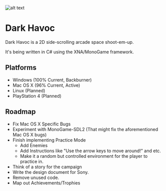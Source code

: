 ![alt text](http://phobos.joshuakennedy.net/static/NewDarkHavocLogo.png "Dark Havoc Logo")

Dark Havoc
=========

Dark Havoc is a 2D side-scrolling arcade space shoot-em-up.

It's being written in C# using the XNA/MonoGame framework.

Platforms
-------

* Windows (100% Current, Backburner)
* Mac OS X (96% Current, Active)
* Linux (Planned)
* PlayStation 4 (Planned)

Roadmap
-------

* Fix Mac OS X Specific Bugs
* Experiment with MonoGame-SDL2 (That might fix the aforementioned Mac OS X bugs)
* Finish implementing Practice Mode
    * Add Enemies
    * Add Instructions like "Use the arrow keys to move around!" and etc.
    * Make it a random but controlled environment for the player to practice in.
* Think of a story for the campaign
* Write the design document for Sony.
* Remove unused code.
* Map out Achievements/Trophies
